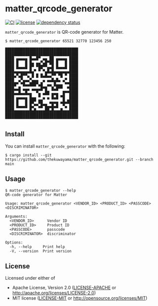 # matter_qrcode_generator

[![CI](https://github.com/thekuwayama/matter_qrcode_generator/workflows/CI/badge.svg)](https://github.com/thekuwayama/matter_qrcode_generator/actions?workflow=CI)
[![license](https://img.shields.io/badge/license-MIT/Apache2.0-brightgreen.svg)](https://raw.githubusercontent.com/thekuwayama/matter_qrcode_generator/main/LICENSE-APACHE)
[![dependency status](https://deps.rs/repo/github/thekuwayama/matter_qrcode_generator/status.svg)](https://deps.rs/repo/github/thekuwayama/matter_qrcode_generator)

`matter_qrcode_generator` is QR-code generator for Matter.


```sh-session
$ matter_qrcode_generator 65521 32770 123456 250

█████████████████████████████████
█████████████████████████████████
████ ▄▄▄▄▄ █▄▄█▀ ▄▄ ██ ▄▄▄▄▄ ████
████ █   █ █▄ ▄▄▀▄█▀██ █   █ ████
████ █▄▄▄█ █▀ ▀██▀▀▄▄█ █▄▄▄█ ████
████▄▄▄▄▄▄▄█▄▀ ▀ ▀▄█▄█▄▄▄▄▄▄▄████
████▄▀▄█▀▀▄ █ █ █▄█▄▄▀▀ ▀█ ▀ ████
████  ▄▀▄▄▄▀▄▄▄  ▄ ▄▄█▄█▄ ▄▀ ████
█████▀ ▀█▄▄███▀▄█  ▄▄ █▄▄▄ ▀▀████
████▄▄█ ▄▄▄ ▄▄▄▄█▀█  █▄█▀▀  ▀████
████▄▄█▄▄█▄▄  ▀▄ ▄██ ▄▄▄  █▀▀████
████ ▄▄▄▄▄ █▄▄ ▀ ▄ ▄ █▄█ ▀█  ████
████ █   █ ██▀ ██   ▄▄▄▄ ▄█▄█████
████ █▄▄▄█ █▄▀▀▄█▀█▄▄█▄█  ▀▄ ████
████▄▄▄▄▄▄▄█▄█▄▄▄▄██▄█▄▄▄█▄▄▄████
█████████████████████████████████
▀▀▀▀▀▀▀▀▀▀▀▀▀▀▀▀▀▀▀▀▀▀▀▀▀▀▀▀▀▀▀▀▀
```

## Install

You can install `matter_qrcode_generator` with the following:

```sh-session
$ cargo install --git https://github.com/thekuwayama/matter_qrcode_generator.git --branch main
```


## Usage

```sh-session
$ matter_qrcode_generator --help
QR-code generator for Matter

Usage: matter_qrcode_generator <VENDOR_ID> <PRODUCT_ID> <PASSCODE> <DISCRIMINATOR>

Arguments:
  <VENDOR_ID>      Vendor ID
  <PRODUCT_ID>     Product ID
  <PASSCODE>       passcode
  <DISCRIMINATOR>  discriminator

Options:
  -h, --help     Print help
  -V, --version  Print version
```


## License

Licensed under either of

- Apache License, Version 2.0 ([LICENSE-APACHE](https://github.com/thekuwayama/matter_qrcode_generator/blob/main/LICENSE-APACHE) or http://apache.org/licenses/LICENSE-2.0)
- MIT license ([LICENSE-MIT](https://github.com/thekuwayama/matter_qrcode_generator/blob/main/LICENSE-MIT) or http://opensource.org/licenses/MIT)
